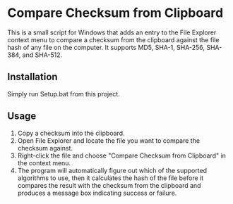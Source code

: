 # Compare Checksum from Clipboard

This is a small script for Windows that adds an entry to the File Explorer context menu to compare a checksum from the clipboard against the file hash of any file on the computer. It supports MD5, SHA-1, SHA-256, SHA-384, and SHA-512.

## Installation

Simply run Setup.bat from this project.

## Usage

1. Copy a checksum into the clipboard.
2. Open File Explorer and locate the file you want to compare the checksum against.
3. Right-click the file and choose "Compare Checksum from Clipboard" in the context menu.
4. The program will automatically figure out which of the supported algorithms to use, then it calculates the hash of the file before it compares the result with the checksum from the clipboard and produces a message box indicating success or failure.
